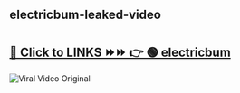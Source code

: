 
 ## electricbum-leaked-video 

# <h2><a href="https://clipsfans.com/electricbum&ref=git">🔗 Click to LINKS ⏩⏩ 👉 🟢 electricbum </a></h2>

<a href="https://clipsfans.com/electricbum&ref=git" rel="nofollow" data-target="animated-image.originalLink"><img src="https://i.ibb.co.com/xMMVF88/686577567.gif" alt="Viral Video Original" style="max-width: 100%; display: inline-block;" data-target="animated-image.originalImage"></a>
